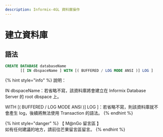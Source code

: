 ```yaml
---
description: Informix-4GL 資料庫操作
---
```


# 建立資料庫

## 語法

```sql
CREATE DATABASE databaseName 
       [[ IN dbspaceName ] WITH [( BUFFERED / LOG MODE ANSI )] LOG ]
```

{% hint style="info" %}
說明：

IN dbspaceName：若省略不寫，該資料庫將會建立在 Informix Database Server 的 root dbspace 上。

WITH \[( BUFFERED / LOG MODE ANSI )] LOG ]：若省略不寫，則該資料庫就不會產生 log，後續將無法使用 Transaction 的語法。
{% endhint %}

{% hint style="danger" %}
【 M@nGo 留言區 】\
如有任何建議的地方，請前往芒果留言區留言。
{% endhint %}
